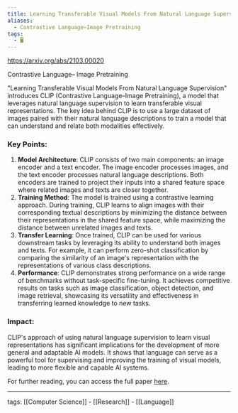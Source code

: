 ```yaml
---
title: Learning Transferable Visual Models From Natural Language Supervision
aliases:
  - Contrastive Language–Image Pretraining
tags:
  - 🖥️
---
```

https://arxiv.org/abs/2103.00020

Contrastive
Language–
Image
Pretraining

"Learning Transferable Visual Models From Natural Language Supervision" introduces CLIP (Contrastive Language–Image Pretraining), a model that leverages natural language supervision to learn transferable visual representations. The key idea behind CLIP is to use a large dataset of images paired with their natural language descriptions to train a model that can understand and relate both modalities effectively.

### Key Points:

1. **Model Architecture**: CLIP consists of two main components: an image encoder and a text encoder. The image encoder processes images, and the text encoder processes natural language descriptions. Both encoders are trained to project their inputs into a shared feature space where related images and texts are closer together.
2. **Training Method**: The model is trained using a contrastive learning approach. During training, CLIP learns to align images with their corresponding textual descriptions by minimizing the distance between their representations in the shared feature space, while maximizing the distance between unrelated images and texts.
3. **Transfer Learning**: Once trained, CLIP can be used for various downstream tasks by leveraging its ability to understand both images and texts. For example, it can perform zero-shot classification by comparing the similarity of an image's representation with the representations of various class descriptions.
4. **Performance**: CLIP demonstrates strong performance on a wide range of benchmarks without task-specific fine-tuning. It achieves competitive results on tasks such as image classification, object detection, and image retrieval, showcasing its versatility and effectiveness in transferring learned knowledge to new tasks.

### Impact:

CLIP's approach of using natural language supervision to learn visual representations has significant implications for the development of more general and adaptable AI models. It shows that language can serve as a powerful tool for supervising and improving the training of visual models, leading to more flexible and capable AI systems.

For further reading, you can access the full paper [here](https://arxiv.org/abs/2103.00020).

---

tags: [[Computer Science]] - [[Research]] - [[Language]]